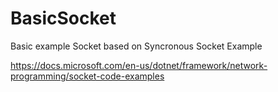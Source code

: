 # BasicSocket

Basic example Socket based on Syncronous Socket Example

https://docs.microsoft.com/en-us/dotnet/framework/network-programming/socket-code-examples


